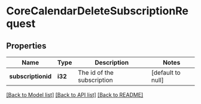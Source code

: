 # CoreCalendarDeleteSubscriptionRequest

## Properties

Name | Type | Description | Notes
------------ | ------------- | ------------- | -------------
**subscriptionid** | **i32** | The id of the subscription | [default to null]

[[Back to Model list]](../README.md#documentation-for-models) [[Back to API list]](../README.md#documentation-for-api-endpoints) [[Back to README]](../README.md)


